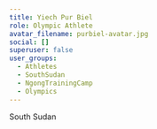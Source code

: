 ```yaml
---
title: Yiech Pur Biel
role: Olympic Athlete
avatar_filename: purbiel-avatar.jpg
social: []
superuser: false
user_groups:
  - Athletes
  - SouthSudan
  - NgongTrainingCamp
  - Olympics
---
```

South Sudan